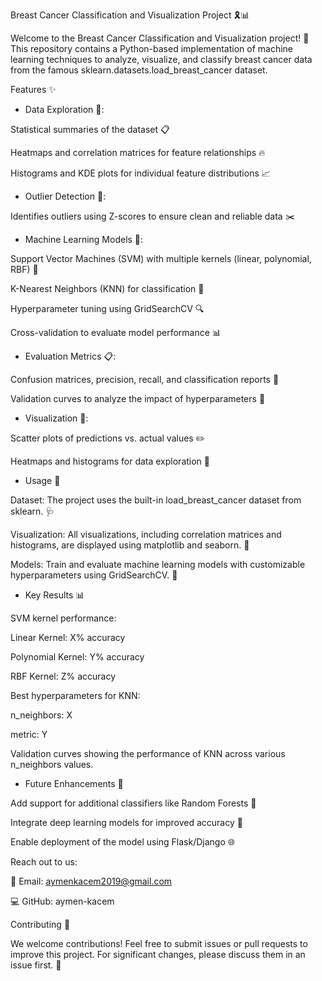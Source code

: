 Breast Cancer Classification and Visualization Project 🎗️📊

Welcome to the Breast Cancer Classification and Visualization project! 🚀 This repository contains a Python-based implementation of machine learning techniques to analyze, visualize, and classify breast cancer data from the famous sklearn.datasets.load_breast_cancer dataset.

Features ✨

- Data Exploration 🧐:


Statistical summaries of the dataset 📋

Heatmaps and correlation matrices for feature relationships 🔥

Histograms and KDE plots for individual feature distributions 📈

- Outlier Detection 🚨:

Identifies outliers using Z-scores to ensure clean and reliable data ✂️

- Machine Learning Models 🤖:

Support Vector Machines (SVM) with multiple kernels (linear, polynomial, RBF) 🧪

K-Nearest Neighbors (KNN) for classification 📍

Hyperparameter tuning using GridSearchCV 🔍

Cross-validation to evaluate model performance 📊

- Evaluation Metrics 📋:

Confusion matrices, precision, recall, and classification reports 📜

Validation curves to analyze the impact of hyperparameters 🎯

- Visualization 🎨:

Scatter plots of predictions vs. actual values ✏️

Heatmaps and histograms for data exploration 🔎

- Usage 📂

Dataset: The project uses the built-in load_breast_cancer dataset from sklearn. 🩺

Visualization: All visualizations, including correlation matrices and histograms, are displayed using matplotlib and seaborn. 🎨

Models: Train and evaluate machine learning models with customizable hyperparameters using GridSearchCV. 🔧

- Key Results 📊

SVM kernel performance:

Linear Kernel: X% accuracy

Polynomial Kernel: Y% accuracy

RBF Kernel: Z% accuracy

Best hyperparameters for KNN:

n_neighbors: X

metric: Y

Validation curves showing the performance of KNN across various n_neighbors values.


- Future Enhancements 🔮

Add support for additional classifiers like Random Forests 🌲

Integrate deep learning models for improved accuracy 🧠

Enable deployment of the model using Flask/Django 🌐

Reach out to us:

📩 Email: aymenkacem2019@gmail.com

💻 GitHub: aymen-kacem


Contributing 🙌

We welcome contributions! Feel free to submit issues or pull requests to improve this project. For significant changes, please discuss them in an issue first. 🤝


